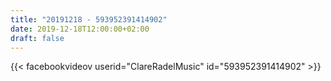 ```yaml
---
title: "20191218 - 593952391414902"
date: 2019-12-18T12:00:00+02:00
draft: false
---
```


{{< facebookvideov userid="ClareRadelMusic" id="593952391414902" >}}